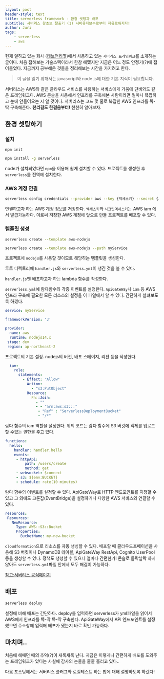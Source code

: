 ```yaml
---
layout: post
header-style: text
title: serverless framework - 환경 셋팅과 배포
subtitle: 서버리스 왕초보 탈출기 (1) 서버유지보수로부터 자유로워지자! 
author: Juri
tags:
    - serverless
    - aws
---
```


현재 일하고 있는 회사 ([데브언리밋](www.devunlimit.com))에서 사용하고 있는 `서버리스 프레임워크`를 소개하는 글이다. 처음 접해보는 기술스택이라서 한참 헤맸지만 지금은 어느 정도 안정기(?)에 접어들었다. 지금까지 공부해온 것들을 정리해보는 시간을 가지려고 한다.

> 이 글을 읽기 위해서는 javascript와 node js에 대한 기본 지식이 필요합니다.

서버리스는 AWS와 같은 클라우드 서비스를 사용하는 서비스에게 가뭄에 단비와도 같은 프레임워크다. AWS 콘솔을 사용해서 인프라를 구축해본 사람이라면 얼마나 복잡하고 눈에 안들어오는 지 알 것이다. 서버리스는 코드 몇 줄로 복잡한 AWS 인프라를 뚝-딱 구축해준다. **천리길도 한걸음부터!** 천천히 알아보자.

환경 셋팅하기
----

### 설치

```bash
npm init

npm install -g serverless
```

node가 설치되었다면 `npm`을 이용해 쉽게 설치할 수 있다. 프로젝트를 생성한 후 `serverless`를 전역에 설치한다. 

### AWS 계정 연결

```bash
serverless config credentials --provider aws --key {엑세스키} --secret {시크릿엑세스키}
```

연결하고자 하는 AWS 계정 정보를 저장한다. `엑세스키`와 `시크릿엑세스키`는 AWS iam 에서 발급가능하다. 이로써 저장한 AWS 계정에 앞으로 만들 프로젝트를 배포할 수 있다. 

### 템플릿 생성

```bash
serverless create --template aws-nodejs

serverless create --template aws-nodejs --path myService
```

프로젝트에 `nodejs`를 사용할 것이므로 해당하는 템플릿을 생성한다. 


루트 디렉토리에 `handler.js`와 `serverless.yml`이 생긴 것을 볼 수 있다. 

`handler.js`엔 배포하고자 하는 lambda 함수를 작성한다.

`serverless.yml`에 람다함수와 각종 이벤트를 설정한다. `ApiGateWay`나 `iam` 등 AWS 인프라 구축에 필요한 모든 리소스의 설정을 이 파일에서 할 수 있다. 간단하게 살펴보도록 하겠다.

```yml
service: myService

frameworkVersion: '3'

provider:
  name: aws
  runtime: nodejs14.x
 stage: dev
 region: ap-northeast-2
```

프로젝트의 기본 설정. nodejs의 버전, 배포 스테이지, 리젼 등을 작성한다.

```yml
  iam:
    role:
      statements:
        - Effect: "Allow"
          Action:
            - "s3:PutObject"
          Resource:
            Fn::Join:
              - ""
              - - "arn:aws:s3:::"
               - "Ref" : "ServerlessDeploymentBucket"
               - "/*"
```
람다 함수의 iam 역할을 설정한다. 위의 코드는 람다 함수에 S3 버킷에 객체를 업로드할 수있는 권한을 주고 있다.

```yml
functions:
  hello:
    handler: handler.hello
    events:
     - httpApi:
         path: /users/create
         method: get
     - websocket: $connect
     - s3: ${env:BUCKET}
     - schedule: rate(10 minutes)
```

람다 함수의 이벤트를 설정할 수 있다. ApiGateWay로 HTTP 엔드포인트를 지정할 수 있고 그 외에도 크론잡(EventBridge)을 설정하거나 다양한 AWS 서비스와 연결할 수 있다.

```yml
resources:
 Resources:
   NewResource:
     Type: AWS::S3::Bucket
     Properties:
       BucketName: my-new-bucket
```
`cloudformation`으로 리소스를 자동 생성할 수 있다. 배포할 때 클라우드포메이션을 사용해 S3 버킷이나 DynamoDB 테이블, ApiGateWay RestApi, Cognito UserPool 등을 생성할 수 있다. 정책도 생성할 수 있으니 얼마나 간편한가! 콘솔로 들락날락 하지 않아도 `serverless.yml`파일 안에서 모두 해결이 가능하다.

[참고:서버리스 공식페이지](serverless.com/framework/docs/provider/aws/guide/serverless.yml)

배포
-----

```bash
serverless deploy
```

설정에 비해 배포는 간단하다. deploy를 입력하면 serverless가 yml파일을 읽어서 AWS에서 인프라를 뚝-딱 뚝-딱 구축한다. ApiGateWay에서 API 엔드포인트를 설정했으면 주소창에 입력해 배포가 됐는지 바로 확인 가능하다.


마치며..
-----

처음에 헤매던 때의 추억(?)이 새록새록 난다. 지금은 이렇게나 간편하게 배포를 도와주는 프레임워크가 있다는 사실에 감사의 눈물을 줄줄 흘리고 있다.. 

다음 포스팅에서는 서버리스 플러그와 로컬테스트 하는 법에 대해 설명하도록 하겠다! 
